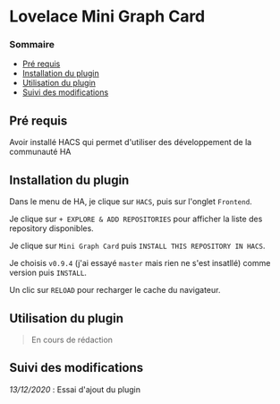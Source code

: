 # Lovelace Mini Graph Card

### Sommaire

- [Pré requis](#pré-requis)
- [Installation du plugin](#installation-du-plugin)
- [Utilisation du plugin](#utilisation-du-plugin)
- [Suivi des modifications](#suivi-des-modifications)

## Pré requis

Avoir installé HACS qui permet d'utiliser des développement de la communauté HA

## Installation du plugin

Dans le menu de HA, je clique sur `HACS`, puis sur l'onglet `Frontend`.

Je clique sur `+ EXPLORE & ADD REPOSITORIES` pour afficher la liste des repository disponibles.

Je clique sur `Mini Graph Card` puis `INSTALL THIS REPOSITORY IN HACS`.

Je choisis `v0.9.4` (j'ai essayé `master` mais rien ne s'est insatllé) comme version puis `INSTALL`.

Un clic sur `RELOAD` pour recharger le cache du navigateur.

## Utilisation du plugin

> En cours de rédaction

## Suivi des modifications

*13/12/2020* : Essai d'ajout du plugin
